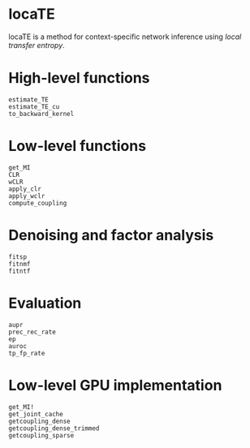 # locaTE

locaTE is a method for context-specific network inference using _local transfer entropy_. 

# High-level functions
```@docs
estimate_TE
estimate_TE_cu
to_backward_kernel
```

# Low-level functions 
```@docs
get_MI
CLR
wCLR
apply_clr
apply_wclr
compute_coupling
```

# Denoising and factor analysis
```@docs
fitsp
fitnmf
fitntf
```

# Evaluation
```@docs
aupr
prec_rec_rate
ep
auroc
tp_fp_rate
```

# Low-level GPU implementation
```@docs
get_MI!
get_joint_cache
getcoupling_dense
getcoupling_dense_trimmed
getcoupling_sparse
```
